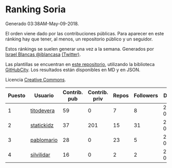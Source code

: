 # Ranking Soria

Generado 03:38AM-May-09-2018.

El orden viene dado por las contribuciones públicas. Para aparecer en este ránking hay que tener, al menos, un repositorio público y un seguidor.

Estos ránkings se suelen generar una vez a la semana. Generados por [Israel Blancas @iblancasa](https://github.com/iblancasa/) [(Twitter)](https://twitter.com/iblancasa).

Las plantillas se encuentran en [este repositorio](https://github.com/iblancasa/GH-Spanish-Ranking), utilizando la biblioteca [GitHubCity](https://github.com/iblancasa/GitHubCity). Los resultados están disponibles en MD y en JSON.

Licencia [Creative Commons](https://creativecommons.org/licenses/by/4.0/).

| Puesto   |  Usuario  | Contrib. pub | Contrib. priv |Repos| Followers | Desde |  Avatar  |
|----------|-----------|--------------|---------------|-----|-----------|-------|----------|
|1|[titodevera](https://github.com/titodevera)|59|0|7|8|2015-03-19|![titodevera](https://avatars2.githubusercontent.com/u/11556124)|
|2|[statickidz](https://github.com/statickidz)|37|201|15|31|2014-06-14|![statickidz](https://avatars2.githubusercontent.com/u/7888227)|
|3|[pablomario](https://github.com/pablomario)|28|0|23|5|2013-05-18|![pablomario](https://avatars2.githubusercontent.com/u/4464094)|
|4|[silvilidar](https://github.com/silvilidar)|16|0|2|2|2016-03-18|![silvilidar](https://avatars0.githubusercontent.com/u/17927667)|
